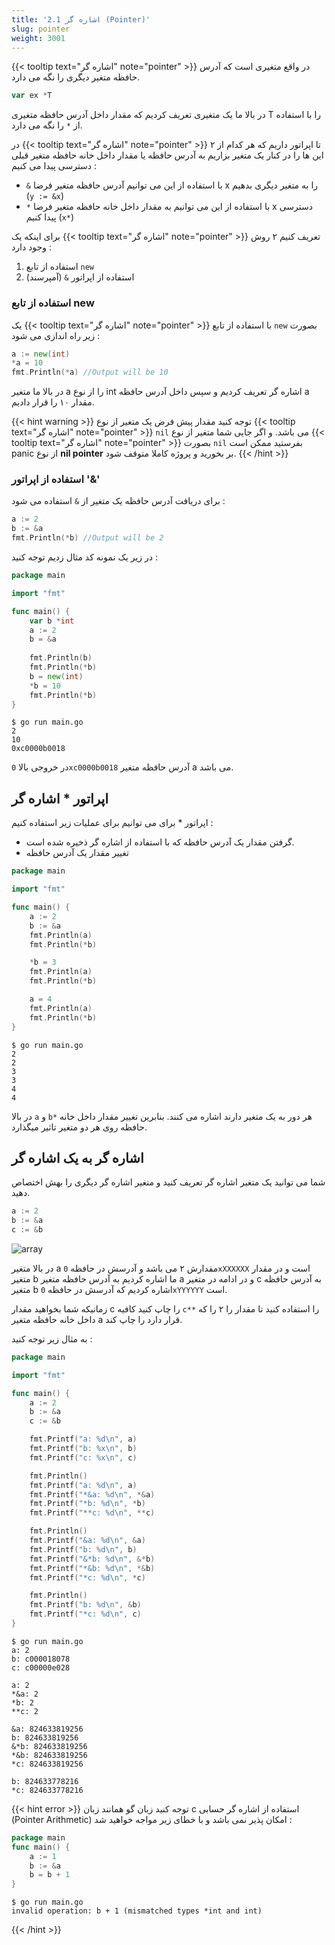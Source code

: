 ```yaml
---
title: '2.1 اشاره گر (Pointer)'
slug: pointer
weight: 3001
---
```


{{< tooltip text="اشاره گر" note="pointer" >}} در واقع متغیری است که آدرس حافظه متغیر دیگری را نگه می دارد.

```go
var ex *T
```

در بالا ما یک متغیری تعریف کردیم که مقدار داخل آدرس حافظه متغیری T را با استفاده از `*` را نگه می دارد.

در {{< tooltip text="اشاره گر" note="pointer" >}} ۲ تا اپراتور داریم که هر کدام از این ها را در کنار یک متغیر بزاریم به آدرس حافظه یا مقدار داخل خانه حافظه متغیر قبلی دسترسی پیدا می کنیم :

- `&` با استفاده از این می توانیم آدرس حافظه متغیر فرضا x را به متغیر دیگری بدهیم (`y := &x`)
- `*` با استفاده از این می توانیم به مقدار داخل خانه حافظه متغیر فرضا x دسترسی پیدا کنیم (`x*`)

برای اینکه یک {{< tooltip text="اشاره گر" note="pointer" >}} تعریف کنیم ۲ روش وجود دارد :

1. استفاده از تابع `new` 
2. استفاده از اپراتور `&` (آمپرسند)

### استفاده از تابع new

یک {{< tooltip text="اشاره گر" note="pointer" >}} با استفاده از تابع `new` بصورت زیر راه اندازی می شود :

```go
a := new(int)
*a = 10
fmt.Println(*a) //Output will be 10
```

در بالا ما متغیر a را از نوع int اشاره گر تعریف کردیم و سپس داخل آدرس حافظه a  مقدار ۱۰ را قرار دادیم.

{{< hint warning >}}
توجه کنید مقدار پیش فرض یک متغیر از نوع {{< tooltip text="اشاره گر" note="pointer" >}} `nil` می باشد. و اگر جایی شما متغیر از نوع {{< tooltip text="اشاره گر" note="pointer" >}}  بصورت `nil` بفرستید ممکن است panic از نوع **nil pointer** بر بخورید و پروژه کاملا متوقف شود.
{{< /hint >}}

### استفاده از اپراتور '&' 

برای دریافت آدرس حافظه یک متغیر از `&` استفاده می شود :

```go
a := 2
b := &a
fmt.Println(*b) //Output will be 2
```

در زیر یک نمونه کد مثال زدیم توجه کنید :

```go
package main

import "fmt"

func main() {
    var b *int
    a := 2
    b = &a
    
    fmt.Println(b)
    fmt.Println(*b)
    b = new(int)
    *b = 10
    fmt.Println(*b) 
}
```

```shell
$ go run main.go
2
10
0xc0000b0018
```

در خروجی بالا `0xc0000b0018` آدرس حافظه متغیر a می باشد.

## اپراتور * اشاره گر

اپراتور * برای می توانیم برای عملیات زیر استفاده کنیم :

- گرفتن مقدار یک آدرس حافظه که با استفاده از اشاره گر ذخیره شده است.
- تغییر مقدار یک آدرس حافظه 

```go
package main

import "fmt"

func main() {
	a := 2
	b := &a
	fmt.Println(a)
	fmt.Println(*b)

	*b = 3
	fmt.Println(a)
	fmt.Println(*b)

	a = 4
	fmt.Println(a)
	fmt.Println(*b)
}
```

```shell
$ go run main.go
2
2
3
3
4
4
```

در بالا `a` و `b*` هر دور به یک متغیر دارند اشاره می کنند. بنابرین تغییر مقدار داخل خانه حافظه روی هر دو متغیر تاثیر میگذارد.

## اشاره گر به یک اشاره گر

شما می توانید یک متغیر اشاره گر تعریف کنید و متغیر اشاره گر دیگری را بهش اختصاص دهید.

```go
a := 2
b := &a
c := &b
```

 ![array](../../assets/img/content/chapter2/pointer/1.jpg)

در بالا متغیر a مقدارش ۲ می باشد و آدرسش در حافظه `0xXXXXXX` است و در مقدار متغیر b ما اشاره کردیم به آدرس حافظه متغیر a و در ادامه در متغیر c به آدرس حافظه متغیر b اشاره کردیم که آدرسش در حافظه `0xYYYYYY` است.

زمانیکه شما بخواهید مقدار c را چاپ کنید کافیه `c**` را استفاده کنید تا مقدار را ۲ را که داخل خانه حافظه متغیر a قرار دارد را چاپ کند.

به مثال زیر توجه کنید :

```go
package main

import "fmt"

func main() {
	a := 2
	b := &a
	c := &b

	fmt.Printf("a: %d\n", a)
	fmt.Printf("b: %x\n", b)
	fmt.Printf("c: %x\n", c)

	fmt.Println()
	fmt.Printf("a: %d\n", a)
	fmt.Printf("*&a: %d\n", *&a)
	fmt.Printf("*b: %d\n", *b)
	fmt.Printf("**c: %d\n", **c)

	fmt.Println()
	fmt.Printf("&a: %d\n", &a)
	fmt.Printf("b: %d\n", b)
	fmt.Printf("&*b: %d\n", &*b)
	fmt.Printf("*&b: %d\n", *&b)
	fmt.Printf("*c: %d\n", *c)

	fmt.Println()
	fmt.Printf("b: %d\n", &b)
	fmt.Printf("*c: %d\n", c)
}
```

```shell
$ go run main.go
a: 2
b: c000018078
c: c00000e028

a: 2
*&a: 2
*b: 2
**c: 2

&a: 824633819256
b: 824633819256
&*b: 824633819256
*&b: 824633819256
*c: 824633819256

b: 824633778216
*c: 824633778216
```

{{< hint error >}}
توجه کنید زبان گو همانند زبان c استفاده از اشاره گر حسابی (Pointer Arithmetic) امکان پذیر نمی باشد و با خطای زیر مواجه خواهید شد :
```go
package main
func main() {
    a := 1
    b := &a
    b = b + 1
}
```

```shell
$ go run main.go
invalid operation: b + 1 (mismatched types *int and int)
```

{{< /hint >}}

